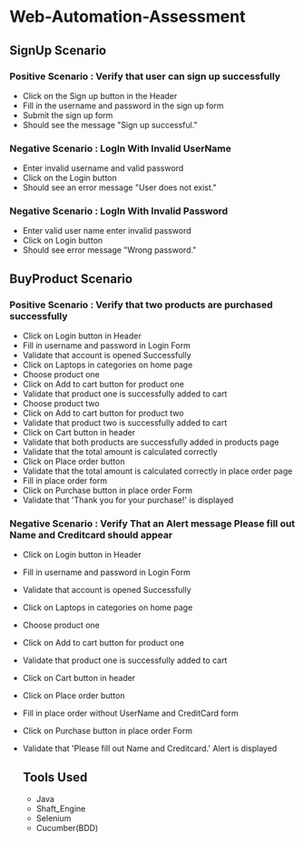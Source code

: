# Web-Automation-Assessment
## SignUp Scenario
### Positive Scenario : Verify that user can sign up successfully
* Click on the Sign up button in the Header
* Fill in the username and password in the sign up form
* Submit the sign up form
* Should see the message "Sign up successful."

### Negative Scenario : LogIn With Invalid UserName
* Enter invalid username and valid password
* Click on the Login button
* Should see an error message "User does not exist."

### Negative Scenario : LogIn With Invalid Password
* Enter valid user name enter invalid password
* Click on  Login button
* Should see  error message "Wrong password."

## BuyProduct Scenario
### Positive Scenario : Verify that two products are purchased successfully
* Click on Login button in Header
* Fill in username  and password  in Login Form
* Validate that account is opened Successfully
* Click on Laptops in categories on home page
* Choose product one
* Click on Add to cart button for product one
* Validate that product one is successfully added to cart
* Choose product two
* Click on Add to cart button for product two
* Validate that product two is successfully added to cart
* Click on Cart button in header
* Validate that both products are successfully added in products page
* Validate that the total amount is calculated correctly
* Click on Place order button
* Validate that the total amount is calculated correctly in place order page
* Fill in  place order form
* Click on Purchase button in place order Form
* Validate that 'Thank you for your purchase!' is displayed

### Negative Scenario : Verify That an Alert message Please fill out Name and Creditcard should appear
* Click on Login button in Header
* Fill in username  and password  in Login Form
* Validate that account is opened Successfully
* Click on Laptops in categories on home page
* Choose product one
* Click on Add to cart button for product one
* Validate that product one is successfully added to cart
* Click on Cart button in header
* Click on Place order button
* Fill in  place order without UserName and CreditCard form
* Click on Purchase button in place order Form
* Validate that 'Please fill out Name and Creditcard.' Alert is displayed

  ## Tools Used
  * Java 
  * Shaft_Engine
  * Selenium
  * Cucumber(BDD)
  
